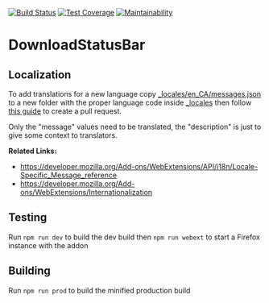 [![Build Status](https://travis-ci.org/jwensley2/DownloadStatusBar.svg?branch=master)](https://travis-ci.org/jwensley2/DownloadStatusBar)
[![Test Coverage](https://api.codeclimate.com/v1/badges/80b0cfb4b6831e7243dc/test_coverage)](https://codeclimate.com/github/jwensley2/DownloadStatusBar/test_coverage)
[![Maintainability](https://api.codeclimate.com/v1/badges/80b0cfb4b6831e7243dc/maintainability)](https://codeclimate.com/github/jwensley2/DownloadStatusBar/maintainability)

# DownloadStatusBar

## Localization
To add translations for a new language copy [\_locales/en_CA/messages.json](_locales/en_CA/messages.json) to a new folder with the proper language code inside [\_locales](_locales) then follow [this guide](https://guides.github.com/activities/forking/) to create a pull request.

Only the "message" values need to be translated, the "description" is just to give some context to translators.

**Related Links:**
- https://developer.mozilla.org/Add-ons/WebExtensions/API/i18n/Locale-Specific_Message_reference
- https://developer.mozilla.org/Add-ons/WebExtensions/Internationalization

## Testing
Run `npm run dev` to build the dev build then `npm run webext` to start a Firefox instance with the addon

## Building
Run `npm run prod` to build the minified production build
